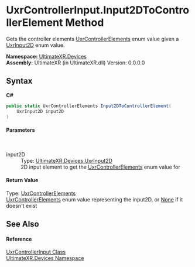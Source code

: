 # UxrControllerInput.Input2DToControllerElement Method 
 

Gets the controller elements <a href="T_UltimateXR_Devices_UxrControllerElements">UxrControllerElements</a> enum value given a <a href="T_UltimateXR_Devices_UxrInput2D">UxrInput2D</a> enum value.

**Namespace:**&nbsp;<a href="N_UltimateXR_Devices">UltimateXR.Devices</a><br />**Assembly:**&nbsp;UltimateXR (in UltimateXR.dll) Version: 0.0.0.0

## Syntax

**C#**<br />
``` C#
public static UxrControllerElements Input2DToControllerElement(
	UxrInput2D input2D
)
```


#### Parameters
&nbsp;<dl><dt>input2D</dt><dd>Type: <a href="T_UltimateXR_Devices_UxrInput2D">UltimateXR.Devices.UxrInput2D</a><br />2D input element to get the <a href="T_UltimateXR_Devices_UxrControllerElements">UxrControllerElements</a> enum value for</dd></dl>

#### Return Value
Type: <a href="T_UltimateXR_Devices_UxrControllerElements">UxrControllerElements</a><br /><a href="T_UltimateXR_Devices_UxrControllerElements">UxrControllerElements</a> enum value representing the input2D, or <a href="T_UltimateXR_Devices_UxrControllerElements">None</a> if it doesn't exist

## See Also


#### Reference
<a href="T_UltimateXR_Devices_UxrControllerInput">UxrControllerInput Class</a><br /><a href="N_UltimateXR_Devices">UltimateXR.Devices Namespace</a><br />